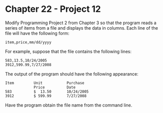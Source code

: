 # Chapter 22 - Project 12

Modify Programming Project 2 from Chapter 3 so that the program reads a series
of items from a file and displays the data in columns. Each line of the file
will have the following form:

```
item,price,mm/dd/yyyy
```

For example, suppose that the file contains the following lines:

```
583,13.5,10/24/2005
3912,599.99,7/27/2008
```

The output of the program should have the following appearance:

```
Item         Unit           Purchase
             Price          Date
583          $  13.50       10/24/2005
3912         $ 599.99       7/27/2008
```

Have the program obtain the file name from the command line.

